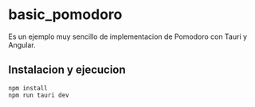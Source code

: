 # basic_pomodoro
Es un ejemplo muy sencillo de implementacion de Pomodoro con Tauri y Angular. 

## Instalacion y ejecucion

```
npm install 
npm run tauri dev
```
